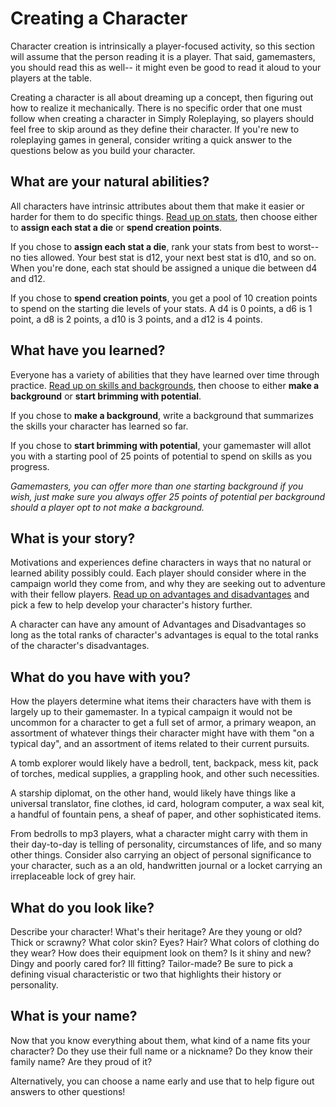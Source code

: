 # Creating a Character
Character creation is intrinsically a player-focused activity, so this section will assume that the person reading it is a player. That said, gamemasters, you should read this as well-- it might even be good to read it aloud to your players at the table.

Creating a character is all about dreaming up a concept, then figuring out how to realize it mechanically. There is no specific order that one must follow when creating a character in Simply Roleplaying, so players should feel free to skip around as they define their character. If you're new to roleplaying games in general, consider writing a quick answer to the questions below as you build your character.



## What are your natural abilities?
All characters have intrinsic attributes about them that make it easier or harder for them to do specific things. [Read up on stats](/character/stats), then choose either to **assign each stat a die** or **spend creation points**.

If you chose to **assign each stat a die**, rank your stats from best to worst-- no ties allowed. Your best stat is d12, your next best stat is d10, and so on. When you're done, each stat should be assigned a unique die between d4 and d12.

If you chose to **spend creation points**, you get a pool of 10 creation points to spend on the starting die levels of your stats. A d4 is 0 points, a d6 is 1 point, a d8 is 2 points, a d10 is 3 points, and a d12 is 4 points.



## What have you learned?

Everyone has a variety of abilities that they have learned over time through practice. [Read up on skills and backgrounds](/character/skills/), then choose to either **make a background** or **start brimming with potential**.

If you chose to **make a background**, write a background that summarizes the skills your character has learned so far.

If you chose to **start brimming with potential**, your gamemaster will allot you with a starting pool of 25 points of potential to spend on skills as you progress.

_Gamemasters, you can offer more than one starting background if you wish, just make sure you always offer 25 points of potential per background should a player opt to not make a background._



## What is your story?

Motivations and experiences define characters in ways that no natural or learned ability possibly could. Each player should consider where in the campaign world they come from, and why they are seeking out to adventure with their fellow players. [Read up on advantages and disadvantages]({{url_for('advantagesAndDisadvantages')}}) and pick a few to help develop your character's history further.

A character can have any amount of Advantages and Disadvantages so long as the total ranks of character's advantages is equal to the total ranks of the character's disadvantages.


## What do you have with you?
How the players determine what items their characters have with them is largely up to their gamemaster. In a typical campaign it would not be uncommon for a character to get a full set of armor, a primary weapon, an assortment of whatever things their character might have with them "on a typical day", and an assortment of items related to their current pursuits.

A tomb explorer would likely have a bedroll, tent, backpack, mess kit, pack of torches, medical supplies, a grappling hook, and other such necessities.

A starship diplomat, on the other hand, would likely have things like a universal translator, fine clothes, id card, hologram computer, a wax seal kit, a handful of fountain pens, a sheaf of paper, and other sophisticated items.

From bedrolls to mp3 players, what a character might carry with them in their day-to-day is telling of personality, circumstances of life, and so many other things. Consider also carrying an object of personal significance to your character, such as a an old, handwritten journal or a locket carrying an irreplaceable lock of grey hair.



## What do you look like?

Describe your character! What's their heritage? Are they young or old?  Thick or scrawny? What color skin? Eyes? Hair? What colors of clothing do they wear? How does their equipment look on them? Is it shiny and new? Dingy and poorly cared for? Ill fitting? Tailor-made? Be sure to pick a defining visual characteristic or two that highlights their history or personality.



## What is your name?

Now that you know everything about them, what kind of a name fits your character? Do they use their full name or a nickname? Do they know their family name? Are they proud of it?

Alternatively, you can choose a name early and use that to help figure out answers to other questions!

